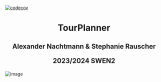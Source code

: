 [![codecov](https://codecov.io/gh/ANcpLua/TourPlanner/branch/master/graph/badge.svg?token=ZU2X7DSLBQ)](https://codecov.io/gh/ANcpLua/TourPlanner)
<h1 align="center">TourPlanner</h1>

<h2 align="center">Alexander Nachtmann & Stephanie Rauscher

2023/2024 SWEN2</h2>


![image](https://github.com/ANcpLua/TourPlanner/assets/124206820/05bedfb4-ee7e-4e96-9f6a-ef97436c16c6)
